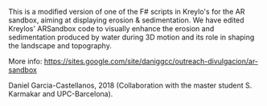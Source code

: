 This is a modified version of one of the F# scripts in Kreylo's for the AR sandbox, aiming at displaying erosion & sedimentation.
We have edited Kreylos' ARSandbox code to visually enhance the erosion and sedimentation produced by water during 3D motion and its role in shaping the landscape and topography. 

More info:
https://sites.google.com/site/daniggcc/outreach-divulgacion/ar-sandbox

Daniel Garcia-Castellanos, 2018
(Collaboration with the master student S. Karmakar and UPC-Barcelona).

